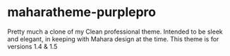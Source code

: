 maharatheme-purplepro
=====================

Pretty much a clone of my Clean professional theme. Intended to be sleek and elegant, in keeping with Mahara design at the time. This theme is for versions 1.4 &amp; 1.5